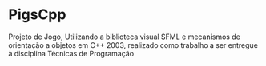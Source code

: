 # PigsCpp
 Projeto de Jogo, Utilizando a biblioteca visual SFML e mecanismos de orientação a objetos em C++ 2003, realizado como trabalho a ser entregue à disciplina Técnicas de Programação

